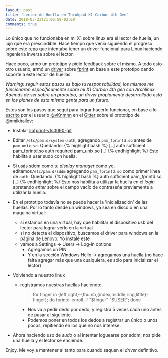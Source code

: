 ```yaml
---
layout: post
title: "Lector de Huella en Thinkpad X1 Carbon 4th Gen"
date: 2018-03-23T21:00:59-03:00
comments: true
---
```


Lo único que no funcionaba en mi X1 sobre linux era el lector de huella, un lujo que era prescindible. Hace tiempo que venía siguiendo el progreso sobre este [repo](https://github.com/nmikhailov/Validity90/) que intentaba tener un driver funcional para Linux haciendo ingeniería inversa sobre el lector.

Hace poco, armó un prototipo y pidió feedback sobre el mismo. A todo esto otro usuario, armó un [driver](https://github.com/3v1n0/libfprint) sobre [fprint](https://github.com/freedesktop/libfprint) en base a este prototipo dando soporte a este lector de huellas.

*Warning: seguir estos pasos es bajo tu responsabilidad, los mismos me funcionaron específicamente sobre mi X1 Carbon 4th gen con Archlinux. Además de ser sobre un prototipo, un driver propiamente desarrollado está en los planes de esta misma gente para un futuro.*

Estos son los pasos que seguí para lograr hacerlo funcionar, en base a lo [escrito](https://gitter.im/Validity90/Lobby?at=5a9ed978f3f6d24c6844244a) por el usuario [@vKnmnn](https://github.com/vKnmnn) en el [Gitter](https://gitter.im/Validity90/Lobby) sobre el prototipo de [@nmikhailov](https://github.com/nmikhailov):

  * Instalar [libfprint-vfs0090-git](https://aur.archlinux.org/packages/libfprint-vfs0090-git/)
  * Editar `/etc/pam.d/system-auth`, agregando `pam_fprintd.so` antes de `pam_unix.so`. Quedando:
{% highlight bash %}
[..]
auth sufficient pam_fprintd.so
auth required   pam_unix.so
[..]
{% endhighlight %}
  Esto habilita a usar sudo con huella.

  * Si usás sddm como tu *display manager* como yo, editamos`/etc/pam.d/sddm` agregando `pam_fprintd.so` como primer línea de `auth`. Quedando:
{% highlight bash %}
  auth sufficient pam_fprintd.so
  [..]
{% endhighlight %}
  Esto nos habilita a utilizar la huella en el *login* apretando *enter* sobre el campo vacío de contraseña previamente a utilizar la huella.

  * En el prototipo todavía no se puede hacer la 'inicialización' de las huellas. Por lo tanto desde un windows, ya sea en disco o en una máquina virtual:
      * si estamos en una virtual, hay que habilitar el dispositivo *usb* del lector para lograr verlo en la virtual
      * si no detecta el dispositivo, buscamos el driver para windows en la página de Lenovo. Yo instalé [este](https://download.lenovo.com/pccbbs/mobiles/n1cgn05w.exe)
      * vamos a Settings -> Users -> Log-in options
          * Agregamos un PIN
          * Y en la sección Windows Hello -> agregamos una huella (no hace falta agregar más que una cualquiera, es sólo para inicializar el lector)
  * Volviendo a nuestro linux
      * registramos nuestras huellas haciendo:
          > for finger in {left,right}-{thumb,{index,middle,ring,little}-finger}; do fprintd-enroll -f "$finger" "$USER"; done
          * Nos va a pedir dedo por dedo, y registra 5 veces cada uno antes de pasar al siguiente.
          * Podemos poner en todos los dedos a registrar un único o unos pocos, repitiendo en los que no nos interese.
  * Ahora haciendo uso de *sudo* o al intentar loguearse por sddm, nos pide una huella y el lector se enciende.

Enjoy. Me voy a mantener al tanto para cuando saquen el *driver* definitivo.
